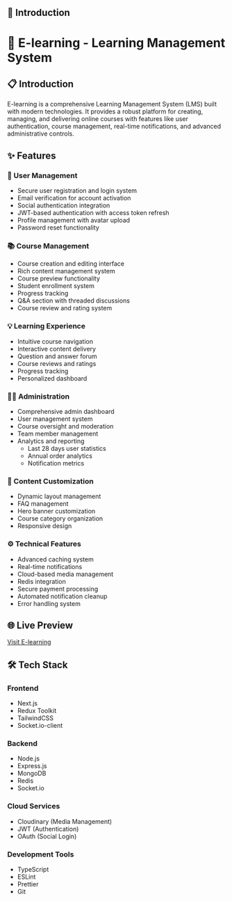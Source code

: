 ## 🌟 Introduction

# 🚀 E-learning - Learning Management System

## 📋 Introduction

E-learning is a comprehensive Learning Management System (LMS) built with modern technologies. It provides a robust platform for creating, managing, and delivering online courses with features like user authentication, course management, real-time notifications, and advanced administrative controls.

## ✨ Features

### 👥 User Management

- Secure user registration and login system
- Email verification for account activation
- Social authentication integration
- JWT-based authentication with access token refresh
- Profile management with avatar upload
- Password reset functionality

### 📚 Course Management

- Course creation and editing interface
- Rich content management system
- Course preview functionality
- Student enrollment system
- Progress tracking
- Q&A section with threaded discussions
- Course review and rating system

### 💡 Learning Experience

- Intuitive course navigation
- Interactive content delivery
- Question and answer forum
- Course reviews and ratings
- Progress tracking
- Personalized dashboard

### 👨‍💼 Administration

- Comprehensive admin dashboard
- User management system
- Course oversight and moderation
- Team member management
- Analytics and reporting
  - Last 28 days user statistics
  - Annual order analytics
  - Notification metrics

### 🎨 Content Customization

- Dynamic layout management
- FAQ management
- Hero banner customization
- Course category organization
- Responsive design

### ⚙️ Technical Features

- Advanced caching system
- Real-time notifications
- Cloud-based media management
- Redis integration
- Secure payment processing
- Automated notification cleanup
- Error handling system

## 🌐 Live Preview

[Visit E-learning](https://elearninglms.netlify.app/)

## 🛠️ Tech Stack

### Frontend

- Next.js
- Redux Toolkit
- TailwindCSS
- Socket.io-client

### Backend

- Node.js
- Express.js
- MongoDB
- Redis
- Socket.io

### Cloud Services

- Cloudinary (Media Management)
- JWT (Authentication)
- OAuth (Social Login)

### Development Tools

- TypeScript
- ESLint
- Prettier
- Git
